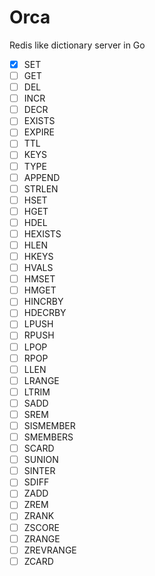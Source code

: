 # Orca

Redis like dictionary server in Go
- [x] SET
- [ ] GET
- [ ] DEL
- [ ] INCR
- [ ] DECR
- [ ] EXISTS
- [ ] EXPIRE
- [ ] TTL
- [ ] KEYS
- [ ] TYPE
- [ ] APPEND
- [ ] STRLEN
- [ ] HSET
- [ ] HGET
- [ ] HDEL
- [ ] HEXISTS
- [ ] HLEN
- [ ] HKEYS
- [ ] HVALS
- [ ] HMSET
- [ ] HMGET
- [ ] HINCRBY
- [ ] HDECRBY
- [ ] LPUSH
- [ ] RPUSH
- [ ] LPOP
- [ ] RPOP
- [ ] LLEN
- [ ] LRANGE
- [ ] LTRIM
- [ ] SADD
- [ ] SREM
- [ ] SISMEMBER
- [ ] SMEMBERS
- [ ] SCARD
- [ ] SUNION
- [ ] SINTER
- [ ] SDIFF
- [ ] ZADD
- [ ] ZREM
- [ ] ZRANK
- [ ] ZSCORE
- [ ] ZRANGE
- [ ] ZREVRANGE
- [ ] ZCARD
